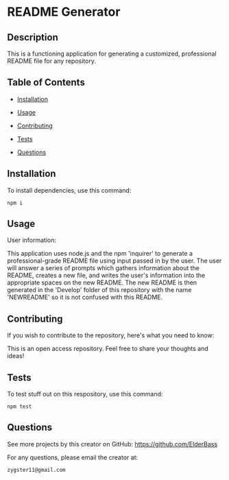 # README Generator 


    


    
## Description

    
This is a functioning application for generating a customized, professional README file for any repository. 

    
## Table of Contents

    
* [Installation](#installation)

    
* [Usage](#usage)

    
* [Contributing](#contributing)

    
* [Tests](#tests)

    
* [Questions](#questions)

     

    
## Installation

    
To install dependencies, use this command:

    
    npm i
    
    
## Usage

    
User information:

    
This application uses node.js and the npm 'inquirer' to generate a professional-grade README file using input passed in by the user. The user will answer a series of prompts which gathers information about the README, creates a new file, and writes the user's information into the appropriate spaces on the new README. The new README is then generated in the 'Develop' folder of this repository with the name 'NEWREADME' so it is not confused with this README.

    
## Contributing

    
If you wish to contribute to the repository, here's what you need to know:

    
This is an open access repository. Feel free to share your thoughts and ideas!

    
## Tests 

    
To test stuff out on this respository, use this command:

    npm test

    
## Questions

    
See more projects by this creator on GitHub:  https://github.com/ElderBass

   
For any questions, please email the creator at:

    zygster11@gmail.com


    

    
